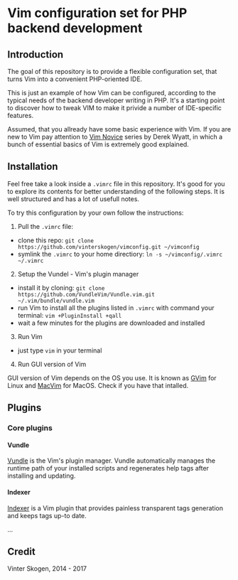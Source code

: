 # Vim configuration set for PHP backend development


## Introduction

The goal of this repository is to provide a flexible configuration set, that
turns Vim into a convenient PHP-oriented IDE.

This is just an example of how Vim can be configured, according to the typical
needs of the backend developer writing in PHP. It's a starting point to discover
how to tweak VIM to make it privide a number of IDE-specific features.

Assumed, that you allready have some basic experience with Vim. If you are new
to Vim pay attention to [Vim Novice](http://derekwyatt.org/vim/tutorials/novice/)
series by Derek Wyatt, in which a bunch of essential basics of Vim is extremely
good explained.


## Installation

Feel free take a look inside a `.vimrc` file in this repository. It's good for
you to explore its contents for better understanding of the following steps.
It is well structured and has a lot of usefull notes.

To try this configuration by your own follow the instructions:

1. Pull the `.vimrc` file:

  - clone this repo: `git clone https://github.com/vinterskogen/vimconfig.git ~/vimconfig`
  - symlink the `.vimrc` to your home directiory: `ln -s ~/vimconfig/.vimrc ~/.vimrc`

2. Setup the Vundel - Vim's plugin manager

  - install it by cloning: `git clone https://github.com/VundleVim/Vundle.vim.git ~/.vim/bundle/vundle.vim`
  - run Vim to install all the plugins listed in `.vimrc` with command your terminal: `vim +PluginInstall +qall`
  - wait a few minutes for the plugins are downloaded and installed

3. Run Vim 

  - just type `vim` in your terminal

4. Run GUI version of Vim

GUI version of Vim depends on the OS you use. It is known as [GVim](https://apps.ubuntu.com/cat/applications/precise/vim-gnome/)
for Linux and [MacVim](http://macvim-dev.github.io/macvim/) for MacOS. Check if
you have that intalled.


## Plugins

### Core plugins

#### Vundle

[Vundle](https://github.com/vundlevim/vundle.vim) is the Vim's plugin manager.
Vundle automatically manages the runtime path of your installed scripts and
regenerates help tags after installing and updating.

#### Indexer

[Indexer](https://github.com/vim-scripts/indexer.tar.gz) is a Vim plugin that
provides painless transparent tags generation and keeps tags up-to date.

...


## Credit

Vinter Skogen, 2014 - 2017
